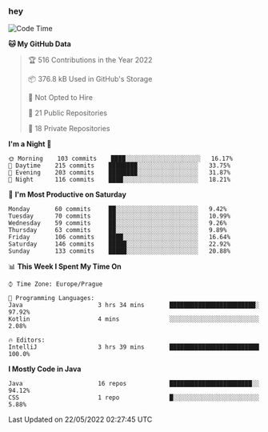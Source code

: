 ### hey

<!--START_SECTION:waka-->
![Code Time](http://img.shields.io/badge/Code%20Time-0%20secs-blue)

**🐱 My GitHub Data** 

> 🏆 516 Contributions in the Year 2022
 > 
> 📦 376.8 kB Used in GitHub's Storage 
 > 
> 🚫 Not Opted to Hire
 > 
> 📜 21 Public Repositories 
 > 
> 🔑 18 Private Repositories  
 > 
**I'm a Night 🦉** 

```text
🌞 Morning    103 commits    ████░░░░░░░░░░░░░░░░░░░░░   16.17% 
🌆 Daytime    215 commits    ████████░░░░░░░░░░░░░░░░░   33.75% 
🌃 Evening    203 commits    ████████░░░░░░░░░░░░░░░░░   31.87% 
🌙 Night      116 commits    ████░░░░░░░░░░░░░░░░░░░░░   18.21%

```
📅 **I'm Most Productive on Saturday** 

```text
Monday       60 commits     ██░░░░░░░░░░░░░░░░░░░░░░░   9.42% 
Tuesday      70 commits     ██░░░░░░░░░░░░░░░░░░░░░░░   10.99% 
Wednesday    59 commits     ██░░░░░░░░░░░░░░░░░░░░░░░   9.26% 
Thursday     63 commits     ██░░░░░░░░░░░░░░░░░░░░░░░   9.89% 
Friday       106 commits    ████░░░░░░░░░░░░░░░░░░░░░   16.64% 
Saturday     146 commits    █████░░░░░░░░░░░░░░░░░░░░   22.92% 
Sunday       133 commits    █████░░░░░░░░░░░░░░░░░░░░   20.88%

```


📊 **This Week I Spent My Time On** 

```text
⌚︎ Time Zone: Europe/Prague

💬 Programming Languages: 
Java                     3 hrs 34 mins       ████████████████████████░   97.92% 
Kotlin                   4 mins              ░░░░░░░░░░░░░░░░░░░░░░░░░   2.08%

🔥 Editors: 
IntelliJ                 3 hrs 39 mins       █████████████████████████   100.0%

```

**I Mostly Code in Java** 

```text
Java                     16 repos            ███████████████████████░░   94.12% 
CSS                      1 repo              █░░░░░░░░░░░░░░░░░░░░░░░░   5.88%

```



 Last Updated on 22/05/2022 02:27:45 UTC
<!--END_SECTION:waka-->

